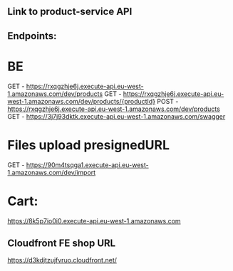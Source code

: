 ## Link to product-service API

## Endpoints:

# BE

GET - https://rxqgzhje6j.execute-api.eu-west-1.amazonaws.com/dev/products
GET - https://rxqgzhje6j.execute-api.eu-west-1.amazonaws.com/dev/products/{productId}
POST - https://rxqgzhje6j.execute-api.eu-west-1.amazonaws.com/dev/products
GET - https://3j7j93dktk.execute-api.eu-west-1.amazonaws.com/swagger

# Files upload presignedURL

GET - https://90m4tsqga1.execute-api.eu-west-1.amazonaws.com/dev/import

# Cart:

https://8k5p7io0i0.execute-api.eu-west-1.amazonaws.com

## Cloudfront FE shop URL

https://d3kdjtzujfvruo.cloudfront.net/
